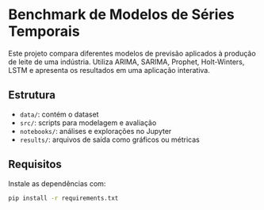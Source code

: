 # Benchmark de Modelos de Séries Temporais

Este projeto compara diferentes modelos de previsão aplicados à produção de leite de uma indústria. Utiliza ARIMA, SARIMA, Prophet, Holt-Winters, LSTM e apresenta os resultados em uma aplicação interativa.

## Estrutura
- `data/`: contém o dataset
- `src/`: scripts para modelagem e avaliação
- `notebooks/`: análises e explorações no Jupyter
- `results/`: arquivos de saída como gráficos ou métricas

## Requisitos
Instale as dependências com:

```bash
pip install -r requirements.txt
```
